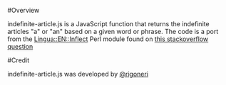 #Overview

indefinite-article.js is a JavaScript function that returns the indefinite articles "a" or "an" based on a given word or phrase. The code is a port from the [Lingua::EN::Inflect] Perl module found on [this stackoverflow question]

#Credit

indefinite-article.js was developed by [@rigoneri]

[Lingua::EN::Inflect]: http://search.cpan.org/dist/Lingua-EN-Inflect/lib/Lingua/EN/Inflect.pm#PROVIDING_INDEFINITE_ARTICLES
[this stackoverflow question]: http://stackoverflow.com/questions/4558437
[@rigoneri]: http://twitter.com/rigoneri

